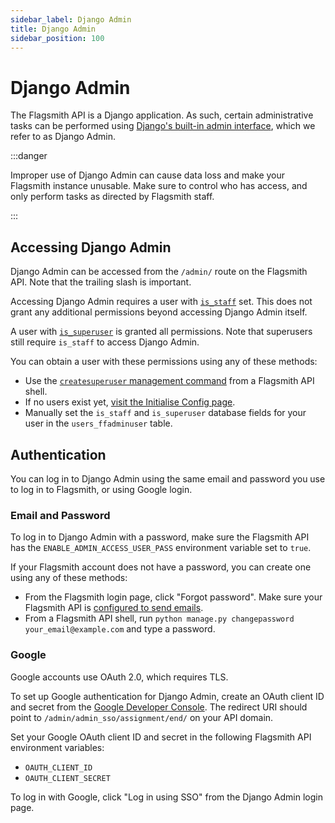 ```yaml
---
sidebar_label: Django Admin
title: Django Admin
sidebar_position: 100
---
```


# Django Admin

The Flagsmith API is a Django application. As such, certain administrative tasks can be performed using [Django's built-in admin interface](https://docs.djangoproject.com/en/4.2/ref/contrib/admin/), which we refer to as Django Admin.

:::danger

Improper use of Django Admin can cause data loss and make your Flagsmith instance unusable. Make sure to control who has access, and only perform tasks as directed by Flagsmith staff.

::: 

## Accessing Django Admin

Django Admin can be accessed from the `/admin/` route on the Flagsmith API. Note that the trailing slash is important.

Accessing Django Admin requires a user with [`is_staff`](https://docs.djangoproject.com/en/4.2/ref/contrib/auth/#django.contrib.auth.models.User.is_staff) set. This does not grant any additional permissions beyond accessing Django Admin itself.

A user with [`is_superuser`](https://docs.djangoproject.com/en/4.2/ref/contrib/auth/#django.contrib.auth.models.User.is_superuser) is granted all permissions. Note that superusers still require `is_staff` to access Django Admin.

You can obtain a user with these permissions using any of these methods:

* Use the [`createsuperuser` management command](/deployment/hosting/locally-api#locally) from a Flagsmith API shell.
* If no users exist yet, [visit the Initialise Config page](/deployment/hosting/locally-api#environments-with-no-direct-console-access-eg-heroku-ecs).
* Manually set the `is_staff` and `is_superuser` database fields for your user in the `users_ffadminuser` table.

## Authentication

You can log in to Django Admin using the same email and password you use to log in to Flagsmith, or using Google login.

### Email and Password

To log in to Django Admin with a password, make sure the Flagsmith API has the `ENABLE_ADMIN_ACCESS_USER_PASS` environment variable set to `true`.

If your Flagsmith account does not have a password, you can create one using any of these methods:

* From the Flagsmith login page, click "Forgot password". Make sure your Flagsmith API is [configured to send emails](/deployment/hosting/locally-api#email).
* From a Flagsmith API shell, run `python manage.py changepassword your_email@example.com` and type a password.

### Google

Google accounts use OAuth 2.0, which requires TLS.

To set up Google authentication for Django Admin, create an OAuth client ID and secret from the [Google Developer Console](https://console.developers.google.com/project). The redirect URI should point to `/admin/admin_sso/assignment/end/` on your API domain.

Set your Google OAuth client ID and secret in the following Flagsmith API environment variables:

* `OAUTH_CLIENT_ID`
* `OAUTH_CLIENT_SECRET`

To log in with Google, click "Log in using SSO" from the Django Admin login page.
